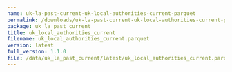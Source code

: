 ```yaml
---
name: uk-la-past-current-uk-local-authorities-current-parquet
permalink: /downloads/uk-la-past-current-uk-local-authorities-current-parquet/latest
package: uk_la_past_current
title: uk_local_authorities_current
filename: uk_local_authorities_current.parquet
version: latest
full_version: 1.1.0
file: /data/uk_la_past_current/latest/uk_local_authorities_current.parquet
---
```

